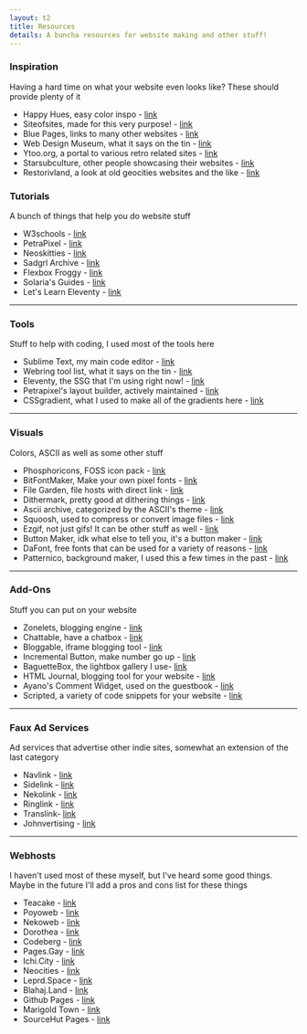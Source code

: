 ```yaml
---
layout: t2
title: Resources
details: A buncha resources for website making and other stuff!
---
```


### Inspiration
Having a hard time on what your website even looks like? These should provide plenty of it

- Happy Hues, easy color inspo - [link](https://www.happyhues.co/)
- Siteofsites, made for this very purpose! - [link](https://www.siteofsites.co)
- Blue Pages, links to many other websites - [link](https://www.happyhues.co/)
- Web Design Museum, what it says on the tin - [link](https://www.webdesignmuseum.org/)
- Ytoo.org, a portal to various retro related sites - [link](https://ytoo.org/index.php)
- Starsubculture, other people showcasing their websites - [link](https://starsubculture.com/category/all-websites/)
- Restorivland, a look at old geocities websites and the like - [link](https://restorativland.org/)

### Tutorials
A bunch of things that help you do website stuff

- W3schools - [link](https://www.w3schools.com/)
- PetraPixel - [link](https://petrapixel.neocities.org/)
- Neoskitties - [link](https://neoskitties.org/)
- Sadgrl Archive - [link](https://goblin-heart.net/sadgrl/)
- Flexbox Froggy - [link](https://flexboxfroggy.com/)
- Solaria's Guides - [link](https://solaria.neocities.org/guides)
- Let's Learn Eleventy - [link](https://dev.to/psypher1/series/18202)

---

### Tools
Stuff to help with coding, I used most of the tools here

- Sublime Text, my main code editor - [link](https://www.sublimetext.com/)
- Webring tool list, what it says on the tin - [link](https://brisray.com/web/webring-tech.htm)
- Eleventy, the SSG that I'm using right now! - [link](https://www.11ty.dev/)
- Petrapixel's layout builder, actively maintained - [link](https://petrapixel.neocities.org/coding/layout-generator)
- CSSgradient, what I used to make all of the gradients here - [link](https://cssgradient.io)

---

### Visuals
Colors, ASCII as well as some other stuff

- Phosphoricons, FOSS icon pack - [link](https://phosphoricons.com/)
- BitFontMaker, Make your own pixel fonts - [link](https://www.pentacom.jp/pentacom/bitfontmaker2/)
- File Garden, file hosts with direct link - [link](https://filegarden.com/)
- Dithermark, pretty good at dithering things - [link](https://app.dithermark.com/)
- Ascii archive, categorized by the ASCII's theme - [link](https://www.asciiart.eu/)
- Squoosh, used to compress or convert image files - [link](https://squoosh.app)
- Ezgif, not just gifs! It can be other stuff as well - [link](https://ezgif.com/)
- Button Maker, idk what else to tell you, it's a button maker - [link](https://hekate2.github.io/buttonmaker/)
- DaFont, free fonts that can be used for a variety of reasons - [link](https://www.dafont.com/)
- Patternico, background maker, I used this a few times in the past - [link](https://patternico.com/)

---

### Add-Ons
Stuff you can put on your website

- Zonelets, blogging engine - [link](https://zonelets.net/)
- Chattable, have a chatbox - [link](https://iframe.chat/)
- Bloggable, iframe blogging tool - [link](https://tilde.club/~april/bloggable/)
- Incremental Button, make number go up - [link](https://incr.easrng.net/)
- BaguetteBox, the lightbox gallery I use- [link](https://github.com/feimosi/baguetteBox.js/)
- HTML Journal, blogging tool for your website - [link](https://journal.miso.town/)
- Ayano's Comment Widget, used on the guestbook - [link](https://virtualobserver.moe/ayano/comment-widget)
- Scripted, a variety of code snippets for your website - [link](https://scripted.neocities.org/)

---

### Faux Ad Services
Ad services that advertise other indie sites, somewhat an extension of the last category

- Navlink - [link](https://dimden.dev/navlinkads/)
- Sidelink - [link](https://dogspit.nekoweb.org/sidelinkads.html)
- Nekolink - [link](https://rubybulbs.net/nekolink.html)
- Ringlink - [link](https://evehibi.nekoweb.org/ringlink/info)
- Translink- [link](https://robinsaviary.com/translink)
- Johnvertising - [link](https://john.citrons.xyz/)

---

### Webhosts
I haven't used most of these myself, but I've heard some good things. Maybe in the future I'll add a pros and cons list for these things

- Teacake - [link](https://teacake.org/)
- Poyoweb - [link](https://poyoweb.org/)
- Nekoweb - [link](https://nekoweb.org/)
- Dorothea - [link](https://dorothea.us/)
- Codeberg - [link](https://docs.codeberg.org/codeberg-pages/)
- Pages.Gay - [link](https://pages.gay/)
- Ichi.City - [link](https://ichi.city/)
- Neocities - [link](https://neocities.org/)
- Leprd.Space - [link](https://leprd.space/)
- Blahaj.Land - [link](https://blahaj.land/)
- Github Pages - [link](https://pages.github.com/)
- Marigold Town - [link](https://marigold.town/)
- SourceHut Pages - [link](https://srht.site/)